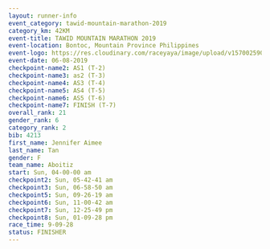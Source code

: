 ```yaml
---
layout: runner-info 
event_category: tawid-mountain-marathon-2019 
category_km: 42KM 
event-title: TAWID MOUNTAIN MARATHON 2019 
event-location: Bontoc, Mountain Province Philippines 
event-logo: https://res.cloudinary.com/raceyaya/image/upload/v1570025905/logo/tawid-mountain_shpquo.png 
event-date: 06-08-2019 
checkpoint-name2: AS1 (T-2) 
checkpoint-name3: as2 (T-3) 
checkpoint-name4: AS3 (T-4) 
checkpoint-name5: AS4 (T-5) 
checkpoint-name6: AS5 (T-6) 
checkpoint-name7: FINISH (T-7) 
overall_rank: 21
gender_rank: 6
category_rank: 2
bib: 4213
first_name: Jennifer Aimee
last_name: Tan
gender: F
team_name: Aboitiz
start: Sun, 04-00-00 am
checkpoint2: Sun, 05-42-41 am
checkpoint3: Sun, 06-58-50 am
checkpoint5: Sun, 09-26-19 am
checkpoint6: Sun, 11-00-42 am
checkpoint7: Sun, 12-25-49 pm
checkpoint8: Sun, 01-09-28 pm
race_time: 9-09-28
status: FINISHER
---
```


